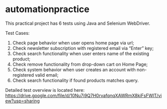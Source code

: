 # automationpractice

This practical project has 6 tests using Java and Selenium WebDriver.

Test Cases:
1) Check page behavior when user opens home page via url;
2) Check newsletter subscription with registered email via “Enter” key;
3) Check search functionality when user enters name of the existing product;
4) Check remove functionality from drop-down cart on Home Page;
5) Check system behavior when user creates an account with non-registered valid email;
6) Check search functionality if found products matches query.

Detailed test overview is located here: https://drive.google.com/file/d/10Nu7i9Q7H0rvafqnqXAWRmX8kiFsFWlT/view?usp=sharing
